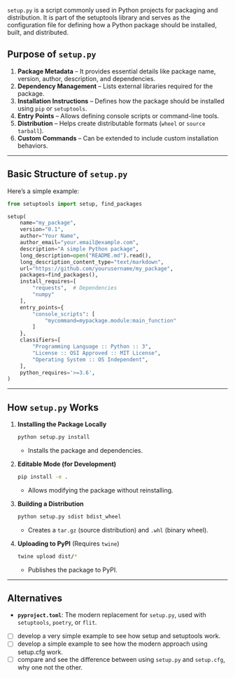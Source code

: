 `setup.py` is a script commonly used in Python projects for packaging and distribution. It is part of the setuptools library and serves as the configuration file for defining how a Python package should be installed, built, and distributed.

## **Purpose of `setup.py`**

1. **Package Metadata** – It provides essential details like package name, version, author, description, and dependencies.
2. **Dependency Management** – Lists external libraries required for the package.
3. **Installation Instructions** – Defines how the package should be installed using `pip` or `setuptools`.
4. **Entry Points** – Allows defining console scripts or command-line tools.
5. **Distribution** – Helps create distributable formats (`wheel` or `source tarball`).
6. **Custom Commands** – Can be extended to include custom installation behaviors.

---

## **Basic Structure of `setup.py`**

Here’s a simple example:

```python
from setuptools import setup, find_packages

setup(
    name="my_package",
    version="0.1",
    author="Your Name",
    author_email="your.email@example.com",
    description="A simple Python package",
    long_description=open("README.md").read(),
    long_description_content_type="text/markdown",
    url="https://github.com/yourusername/my_package",
    packages=find_packages(),
    install_requires=[
        "requests",  # Dependencies
        "numpy"
    ],
    entry_points={
        "console_scripts": [
            "mycommand=mypackage.module:main_function"
        ]
    },
    classifiers=[
        "Programming Language :: Python :: 3",
        "License :: OSI Approved :: MIT License",
        "Operating System :: OS Independent",
    ],
    python_requires='>=3.6',
)
```

---

## **How `setup.py` Works**

1. **Installing the Package Locally**

    ```sh
    python setup.py install
    ```

    - Installs the package and dependencies.

2. **Editable Mode (for Development)**

    ```sh
    pip install -e .
    ```

    - Allows modifying the package without reinstalling.

3. **Building a Distribution**

    ```sh
    python setup.py sdist bdist_wheel
    ```

    - Creates a `tar.gz` (source distribution) and `.whl` (binary wheel).

4. **Uploading to PyPI** (Requires `twine`)
    ```sh
    twine upload dist/*
    ```
    - Publishes the package to PyPI.

---

## **Alternatives**

-   **`pyproject.toml`**: The modern replacement for `setup.py`, used with `setuptools`, `poetry`, or `flit`.

-   [ ] develop a very simple example to see how setup and setuptools work.
-   [ ] develop a simple example to see how the modern approach using setup.cfg work.
-   [ ] compare and see the difference between using `setup.py` and `setup.cfg`, why one not the other.
